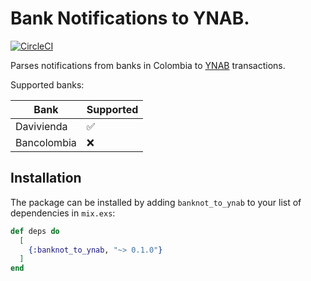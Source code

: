 # Bank Notifications to YNAB.
[![CircleCI](https://circleci.com/gh/abuiles/banknot_to_ynab.svg?style=svg)](https://circleci.com/gh/abuiles/banknot_to_ynab)

Parses notifications from banks in Colombia to [YNAB](https://www.youneedabudget.com/) transactions.

Supported banks:

| Bank        | Supported |
|-------------|-----------|
| Davivienda  | ✅|
| Bancolombia |❌ |

## Installation

The package can be installed by adding `banknot_to_ynab` to your list of dependencies in `mix.exs`:

```elixir
def deps do
  [
    {:banknot_to_ynab, "~> 0.1.0"}
  ]
end
```
